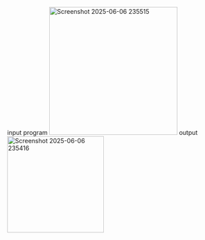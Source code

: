 input program
<img width="296" alt="Screenshot 2025-06-06 235515" src="https://github.com/user-attachments/assets/11dee10e-3dfd-4113-bb42-94582f6228b4" />
output
<img width="223" alt="Screenshot 2025-06-06 235416" src="https://github.com/user-attachments/assets/6f7ba8b9-576e-4968-a8e0-be580b3a3290" />
